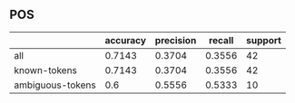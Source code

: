 
## POS

|                  | accuracy | precision | recall | support |
|------------------|----------|-----------|--------|---------|
| all              | 0.7143   | 0.3704    | 0.3556 | 42      |
| known-tokens     | 0.7143   | 0.3704    | 0.3556 | 42      |
| ambiguous-tokens | 0.6      | 0.5556    | 0.5333 | 10      |

